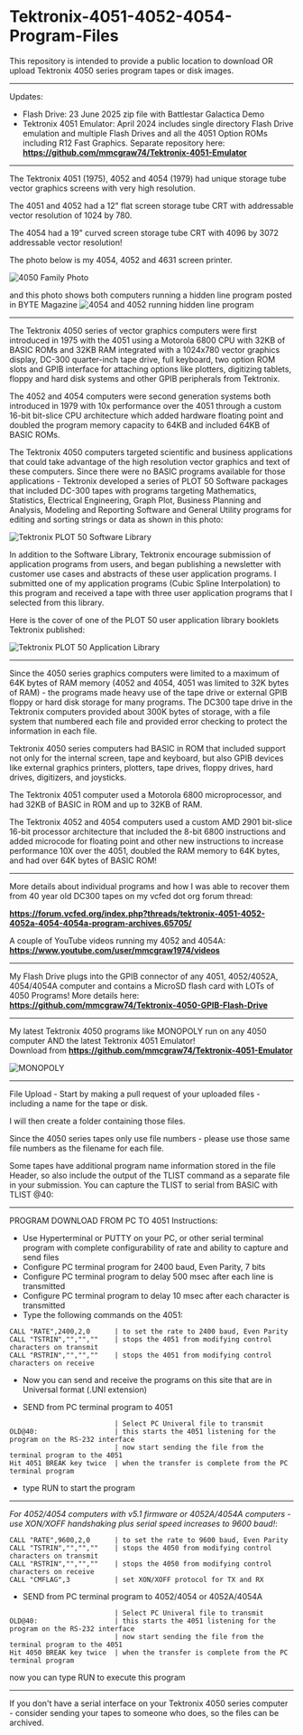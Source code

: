 # Tektronix-4051-4052-4054-Program-Files

This repository is intended to provide a public location to download OR upload Tektronix 4050 series program tapes or disk images.
**************
Updates:
 - Flash Drive: 23 June 2025 zip file with Battlestar Galactica Demo
 - Tektronix 4051 Emulator: April 2024 includes single directory Flash Drive emulation and multiple Flash Drives and all the 4051 Option ROMs including R12 Fast Graphics.  Separate repository here: **https://github.com/mmcgraw74/Tektronix-4051-Emulator**

**************
The Tektronix 4051 (1975), 4052 and 4054 (1979) had unique storage tube vector graphics screens with very high resolution.  

The 4051 and 4052 had a 12" flat screen storage tube CRT with addressable vector resolution of 1024 by 780.   


The 4054 had a 19" curved screen storage tube CRT with 4096 by 3072 addressable vector resolution!

The photo below is my 4054, 4052 and 4631 screen printer.

![4050 Family Photo](./4052%20and%204054%20highlighted.jpg)

and this photo shows both computers running a hidden line program posted in BYTE Magazine
![4054 and 4052 running hidden line program](./Tektronix%204052%20and%204054%20running%20hidden%20line%20program.png)

************************
The Tektronix 4050 series of vector graphics computers were first introduced in 1975 with the 4051 using a Motorola 6800 CPU with 32KB of BASIC ROMs and 32KB RAM integrated with a 1024x780 vector graphics display, DC-300 quarter-inch tape drive, full keyboard, two option ROM slots and GPIB interface for attaching options like plotters, digitizing tablets, floppy and hard disk systems and other GPIB peripherals from Tektronix.

The 4052 and 4054 computers were second generation systems both introduced in 1979 with 10x performance over the 4051 through a custom 16-bit bit-slice CPU architecture which added hardware floating point and doubled the program memory capacity to 64KB and included 64KB of BASIC ROMs.

The Tektronix 4050 computers targeted scientific and business applications that could take advantage of the high resolution vector graphics and text of these computers.  Since there were no BASIC programs available for those applications - Tektronix developed a series of PLOT 50 Software packages that included DC-300 tapes with programs targeting Mathematics, Statistics, Electrical Engineering, Graph Plot, Business Planning and Analysis, Modeling and Reporting Software and General Utility programs for editing and sorting strings or data as shown in this photo:

![Tektronix PLOT 50 Software Library](./Tektronix%20PLOT%2050%20Software.png)

In addition to the Software Library, Tektronix encourage submission of application programs from users, and began publishing a newsletter with customer use cases and abstracts of these user application programs.  I submitted one of my application programs (Cubic Spline Interpolation) to this program and received a tape with three user application programs that I selected from this library.

Here is the cover of one of the PLOT 50 user application library booklets Tektronix published:

![Tektronix PLOT 50 Application Library](./Tek%20Application%20Library%20programs%20-%20cover%20page.png)

************************

Since the 4050 series graphics computers were limited to a maximum of 64K bytes of RAM memory (4052 and 4054, 4051 was limited to 32K bytes of RAM) - the programs made heavy use of the tape drive or external GPIB floppy or hard disk storage for many programs.  The DC300 tape drive in the Tektronix computers provided about 300K bytes of storage, with a file system that numbered each file and provided error checking to protect the information in each file.

Tektronix 4050 series computers had BASIC in ROM that included support not only for the internal screen, tape and keyboard, but also GPIB devices like external graphics printers, plotters, tape drives, floppy drives, hard drives, digitizers, and joysticks.

The Tektronix 4051 computer used a Motorola 6800 microprocessor, and had 32KB of BASIC in ROM and up to 32KB of RAM.

The Tektronix 4052 and 4054 computers used a custom AMD 2901 bit-slice 16-bit processor architecture that included the 8-bit 6800 instructions and added microcode for floating point and other new instructions to increase performance 10X over the 4051, doubled the RAM memory to 64K bytes, and had over 64K bytes of BASIC ROM!

***********

More details about individual programs and how I was able to recover them from 40 year old DC300 tapes on my vcfed dot org forum thread:

**https://forum.vcfed.org/index.php?threads/tektronix-4051-4052-4052a-4054-4054a-program-archives.65705/**

A couple of YouTube videos running my 4052 and 4054A:
**https://www.youtube.com/user/mmcgraw1974/videos**

***********

My Flash Drive plugs into the GPIB connector of any 4051, 4052/4052A, 4054/4054A computer and contains a MicroSD flash card with LOTs of 4050 Programs!
More details here: **https://github.com/mmcgraw74/Tektronix-4050-GPIB-Flash-Drive**

*********

My latest Tektronix 4050 programs like MONOPOLY run on any 4050 computer AND the latest Tektronix 4051 Emulator!  
Download from **https://github.com/mmcgraw74/Tektronix-4051-Emulator**

![MONOPOLY](./MONOPOLY.png)

***********
File Upload - Start by making a pull request of your uploaded files - including a name for the tape or disk.

I will then create a folder containing those files.

Since the 4050 series tapes only use file numbers - please use those same file numbers as the filename for each file.

Some tapes have additional program name information stored in the file Header, so also include the output of the TLIST command as a separate file in your submission.  You can capture the TLIST to serial from BASIC with TLIST @40:
*****
PROGRAM DOWNLOAD FROM PC TO 4051 Instructions:

- Use Hyperterminal or PUTTY on your PC, or other serial terminal program with complete configurability of rate and ability to capture and send files
- Configure PC terminal program for 2400 baud, Even Parity, 7 bits
- Configure PC terminal program to delay 500 msec after each line is transmitted
- Configure PC terminal program to delay 10 msec after each character is transmitted
- Type the following commands on the 4051:
```
CALL "RATE",2400,2,0      | to set the rate to 2400 baud, Even Parity
CALL "TSTRIN","","",""    | stops the 4051 from modifying control characters on transmit
CALL "RSTRIN","","",""    | stops the 4051 from modifying control characters on receive
```
- Now you can send and receive the programs on this site that are in Universal format (.UNI extension)

- SEND from PC terminal program to 4051
```
                          | Select PC Univeral file to transmit
OLD@40:                   | this starts the 4051 listening for the program on the RS-232 interface
                          | now start sending the file from the terminal program to the 4051
Hit 4051 BREAK key twice  | when the transfer is complete from the PC terminal program
```
- type RUN to start the program
******

_For 4052/4054 computers with v5.1 firmware or 4052A/4054A computers - use XON/XOFF handshaking plus serial speed increases to 9600 baud!_:
```
CALL "RATE",9600,2,0      | to set the rate to 9600 baud, Even Parity
CALL "TSTRIN","","",""    | stops the 4050 from modifying control characters on transmit
CALL "RSTRIN","","",""    | stops the 4050 from modifying control characters on receive
CALL "CMFLAG",3           | set XON/XOFF protocol for TX and RX
```
- SEND from PC terminal program to 4052/4054 or 4052A/4054A
```
                          | Select PC Univeral file to transmit
OLD@40:                   | this starts the 4051 listening for the program on the RS-232 interface
                          | now start sending the file from the terminal program to the 4051
Hit 4050 BREAK key twice  | when the transfer is complete from the PC terminal program
```
now you can type RUN to execute this program

***********
If you don't have a serial interface on your Tektronix 4050 series computer - consider sending your tapes to someone who does, so the files can be archived.
